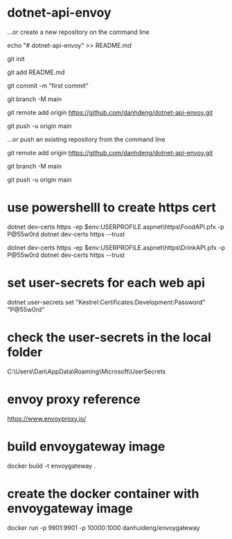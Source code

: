 # dotnet-api-envoy

…or create a new repository on the command line

echo "# dotnet-api-envoy" >> README.md

git init

git add README.md

git commit -m "first commit"

git branch -M main

git remote add origin https://github.com/danhdeng/dotnet-api-envoy.git

git push -u origin main

…or push an existing repository from the command line

git remote add origin https://github.com/danhdeng/dotnet-api-envoy.git

git branch -M main

git push -u origin main

# use powershelll to create https cert

dotnet dev-certs https -ep $env:USERPROFILE\.aspnet\https\FoodAPI.pfx -p P@55w0rd
dotnet dev-certs https --trust

dotnet dev-certs https -ep $env:USERPROFILE\.aspnet\https\DrinkAPI.pfx -p P@55w0rd
dotnet dev-certs https --trust

# set user-secrets for each web api

dotnet user-secrets set "Kestrel:Certificates:Development:Password" "P@55w0rd"

# check the user-secrets in the local folder

C:\Users\Dan\AppData\Roaming\Microsoft\UserSecrets

# envoy proxy reference

https://www.envoyproxy.io/

# build envoygateway image
docker build -t envoygateway .

# create the docker container with envoygateway image

docker run -p 9901:9901  -p 10000:1000 danhuideng/envoygateway